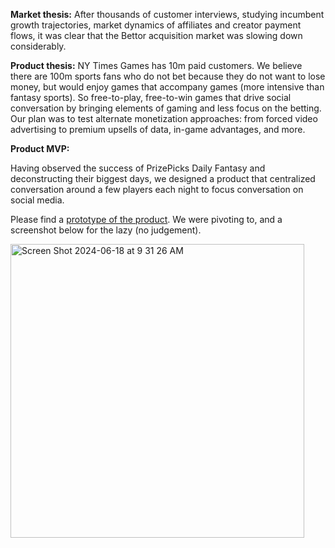 **Market thesis:** 
After thousands of customer interviews, studying incumbent growth trajectories, market dynamics of affiliates and creator payment flows, it was clear that the Bettor acquisition market was slowing down considerably.

**Product thesis:**
NY Times Games has 10m paid customers. We believe there are 100m sports fans who do not bet because they do not want to lose money, but would enjoy games that accompany games (more intensive than fantasy sports). So free-to-play, free-to-win games that drive social conversation by bringing elements of gaming and less focus on the betting. Our plan was to test alternate monetization approaches: from forced video advertising to premium upsells of data, in-game advantages, and more.

**Product MVP:**

Having observed the success of PrizePicks Daily Fantasy and deconstructing their biggest days, we designed a product that centralized conversation around a few players each night to focus conversation on social media.

Please find a [prototype of the product](https://www.figma.com/proto/NfRZxkMMbDo5TUmQSenw77/betwise.club?page-id=1390%3A1477&node-id=1416-6566&starting-point-node-id=1416%3A6566&t=MEspS0Q5g5U8JZDU-1). We were pivoting to, and a screenshot below for the lazy (no judgement).

<img width="470" alt="Screen Shot 2024-06-18 at 9 31 26 AM" src="https://github.com/brentdx/portfolio/assets/96794824/f91849d4-ddb2-4de1-85ce-46d1db6ecc11">
